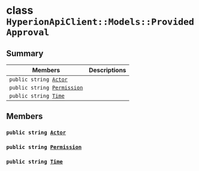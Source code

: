 # class `HyperionApiClient::Models::ProvidedApproval` 

## Summary

 Members                        | Descriptions                                
--------------------------------|---------------------------------------------
`public string `[`Actor`](#class_hyperion_api_client_1_1_models_1_1_provided_approval_1a67d2b5c3a2555916f815d83a40efa582) | 
`public string `[`Permission`](#class_hyperion_api_client_1_1_models_1_1_provided_approval_1a033dd78be5f1f73803d47db8079a774a) | 
`public string `[`Time`](#class_hyperion_api_client_1_1_models_1_1_provided_approval_1a2e05cace0aa52d809654c7248e052ef2) | 

## Members

### `public string `[`Actor`](#class_hyperion_api_client_1_1_models_1_1_provided_approval_1a67d2b5c3a2555916f815d83a40efa582) 

### `public string `[`Permission`](#class_hyperion_api_client_1_1_models_1_1_provided_approval_1a033dd78be5f1f73803d47db8079a774a) 

### `public string `[`Time`](#class_hyperion_api_client_1_1_models_1_1_provided_approval_1a2e05cace0aa52d809654c7248e052ef2) 

